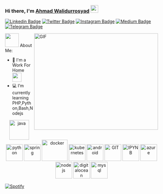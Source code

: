 ### Hi there, I'm <a href="https://gkassym.netlify.app" target="_blank">Ahmad Walidurrosyad</a> <img src="https://media.giphy.com/media/hvRJCLFzcasrR4ia7z/giphy.gif" width="25px">

[![Linkedin Badge](https://img.shields.io/badge/-LinkedIn-0e76a8?style=flat-square&logo=Linkedin&logoColor=white)](https://linkedin.com/in/ahmad.walidurrosyad)
[![Twitter Badge](https://img.shields.io/badge/-Twitter-00acee?style=flat-square&logo=Twitter&logoColor=white)](https://twitter.com/rosyadrasta)
[![Instagram Badge](https://img.shields.io/badge/-Instagram-e4405f?style=flat-square&logo=Instagram&logoColor=white)](https://instagram.com/ahmad_0labs/)
[![Medium Badge](https://img.shields.io/badge/medium-%2312100E.svg?&style=for-square&logo=medium&logoColor=white)](https://rosyad.medium.com/)
[![Telegram Badge](https://img.shields.io/badge/-Telegram-0088cc?style=flat-square&logo=Telegram&logoColor=white)](https://t.me/rosyad02)

<img align="right" alt="GIF" src="https://github.com/Gapur/Gapur/blob/master/coding.gif?raw=true" width="408" height="318" />


<img src="https://github.com/TheDudeThatCode/TheDudeThatCode/blob/master/Assets/Developer.gif" width="45px"> About Me:

- 🏦 I'm a Work For Home
      <img src="https://media.giphy.com/media/WUlplcMpOCEmTGBtBW/giphy.gif" width="30">
- 💻 I’m currently learning PHP,Python,Bash,Nodejs

<p align="center">
      <img src="https://www.vectorlogo.zone/logos/java/java-icon.svg" alt="java" width="65" height="65"/> 
      <img src="https://www.vectorlogo.zone/logos/python/python-icon.svg" alt="python" width="55" height="55"/>
      <img src="https://www.vectorlogo.zone/logos/springio/springio-icon.svg" alt="spring" width="55" height="55"/>
      <img src="https://www.vectorlogo.zone/logos/docker/docker-icon.svg" alt="docker" width="85" height="70"/> 
      <img src="https://www.vectorlogo.zone/logos/kubernetes/kubernetes-icon.svg" alt="kubernetes" width="55" height="55"/>
      <img src="https://www.vectorlogo.zone/logos/android/android-icon.svg" alt="android" width="55" height="55"/>
      <img src="https://www.vectorlogo.zone/logos/git-scm/git-scm-icon.svg" alt="GIT" width="55" height="55"/> 
      <img src="https://www.vectorlogo.zone/logos/jupyter/jupyter-icon.svg" alt="IPYNB" width="55" height="55"/> 
      <img src="https://www.vectorlogo.zone/logos/microsoft_azure/microsoft_azure-icon.svg" alt="azure" width="55" height="55"/> 
 <img src="https://www.vectorlogo.zone/logos/nodejs/nodejs-icon.svg" alt="nodejs" width="55" height="55"/> 
  <img src="https://www.vectorlogo.zone/logos/digitalocean/digitalocean-official.svg" alt="digitalocean" width="55" height="55"/> 
      <img src="https://www.vectorlogo.zone/logos/mysql/mysql-ar21.svg" alt="mysql" width="55" height="55"/> 
</p>

[![Spotify](https://novatorem.vercel.app/api/spotify)](https://open.spotify.com/track/1rRhkSL28ko0rj9k8Gvdlb)
